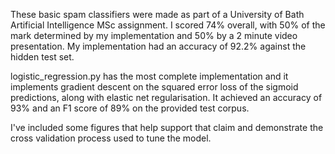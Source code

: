 These basic spam classifiers were made as part of a University of Bath Artificial Intelligence MSc assignment. I scored 74% overall, with 50% of the mark determined by my implementation and 50% by a 2 minute video presentation. My implementation had an accuracy of 92.2% against the hidden test set.

logistic_regression.py has the most complete implementation and it implements gradient descent on the squared error loss of the sigmoid predictions, along with elastic net regularisation. It achieved an accuracy of 93% and an F1 score of 89% on the provided test corpus.

I've included some figures that help support that claim and demonstrate the cross validation process used to tune the model.